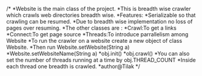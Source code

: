 /*
*Website is the main class of the project.
*This is breadth wise crawler which crawls web directories breadth wise.
*Features:
*Serializable so that crawling can be resumed.
*Due to breadth wise implementation no loss of pages over resuming.
*The other classes are :
*Crawl:To get a links
*Connect:To get page source
*Threads:To introduce parrallelism among Website
*To run the crawler on a website create a new object of class Website.
*Then run Website.setWebsite(String a)
*Website.setWebsiteName(String a)
*obj.init()
*obj.crawl()
*You can also set the number of threads running at a time by obj.THREAD_COUNT
*Inside each thread one breadth is crawled.
*author@Tilak
*/
